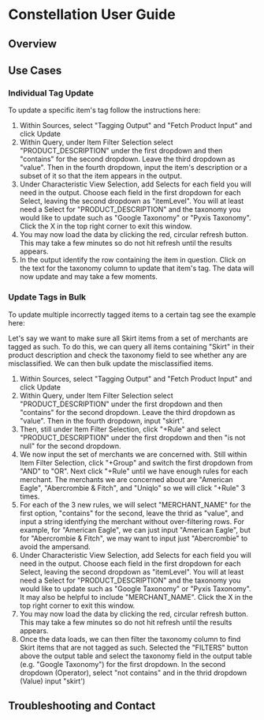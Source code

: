 # Constellation User Guide

## Overview

## Use Cases

### Individual Tag Update

To update a specific item's tag follow the instructions here:

1. Within Sources, select "Tagging Output" and "Fetch Product Input" and click Update
2. Within Query, under Item Filter Selection select "PRODUCT_DESCRIPTION" under the first dropdown and then "contains" for the second dropdown. Leave the third dropdown as "value". Then in the fourth dropdown, input the item's description or a subset of it so that the item appears in the output.
3. Under Characteristic View Selection, add Selects for each field you will need in the output. Choose each field in the first dropdown for each Select, leaving the second dropdown as "itemLevel". You will at least need a Select for "PRODUCT_DESCRIPTION" and the taxonomy you would like to update such as "Google Taxonomy" or "Pyxis Taxonomy". Click the X in the top right corner to exit this window.
4. You may now load the data by clicking the red, circular refresh button. This may take a few minutes so do not hit refresh until the results appears.
5. In the output identify the row containing the item in question. Click on the text for the taxonomy column to update that item's tag. The data will now update and may take a few moments.

### Update Tags in Bulk

To update multiple incorrectly tagged items to a certain tag see the example here:

Let's say we want to make sure all Skirt items from a set of merchants are tagged as such. To do this, we can query all items containing "Skirt" in their product description and check the taxonomy field to see whether any are misclassified. We can then bulk update the misclassified items.

1. Within Sources, select "Tagging Output" and "Fetch Product Input" and click Update
2. Within Query, under Item Filter Selection select "PRODUCT_DESCRIPTION" under the first dropdown and then "contains" for the second dropdown. Leave the third dropdown as "value". Then in the fourth dropdown, input "skirt".
3. Then, still under Item Filter Selection, click "+Rule" and select "PRODUCT_DESCRIPTION" under the first dropdown and then "is not null" for the second dropdown.
4. We now input the set of merchants we are concerned with. Still within Item Filter Selection, click "+Group" and switch the first dropdown from "AND" to "OR". Next click "+Rule" until we have enough rules for each merchant. The merchants we are concerned about are "American Eagle", "Abercrombie & Fitch", and "Uniqlo" so we will click "+Rule" 3 times. 
5. For each of the 3 new rules, we will select "MERCHANT_NAME" for the first option, "contains" for the second, leave the thrid as "value", and input a string identfying the merchant without over-filtering rows. For example, for "American Eagle", we can just input "American Eagle", but for "Abercrombie & Fitch", we may want to input just "Abercrombie" to avoid the ampersand.
6. Under Characteristic View Selection, add Selects for each field you will need in the output. Choose each field in the first dropdown for each Select, leaving the second dropdown as "itemLevel". You will at least need a Select for "PRODUCT_DESCRIPTION" and the taxonomy you would like to update such as "Google Taxonomy" or "Pyxis Taxonomy". It may also be helpful to include "MERCHANT_NAME". Click the X in the top right corner to exit this window.
7. You may now load the data by clicking the red, circular refresh button. This may take a few minutes so do not hit refresh until the results appears.
8. Once the data loads, we can then filter the taxonomy column to find Skirt items that are not tagged as such. Selected the "FILTERS" button above the output table and select the taxonomy field in the output table (e.g. "Google Taxonomy") for the first dropdown. In the second dropdown (Operator), select "not contains" and in the thrid dropdown (Value) input "skirt')


## Troubleshooting and Contact
